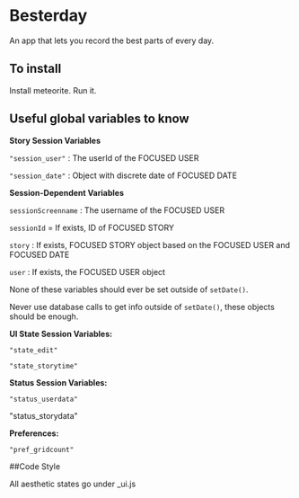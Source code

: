 Besterday
=========

An app that lets you record the best parts of every day.


## To install

Install meteorite. Run it.


## Useful global variables to know
**Story Session Variables**

`"session_user"` : The userId of the FOCUSED USER

`"session_date"` : Object with discrete date of FOCUSED DATE


**Session-Dependent Variables**

`sessionScreenname` : The username of the FOCUSED USER

`sessionId` = If exists, ID of FOCUSED STORY

`story` : If exists, FOCUSED STORY object based on the FOCUSED USER and FOCUSED DATE

`user` : If exists, the FOCUSED USER object

None of these variables should ever be set outside of `setDate()`.

Never use database calls to get info outside of `setDate()`, these objects should be enough.


**UI State Session Variables:**

`"state_edit"`

`"state_storytime"`


**Status Session Variables:**

`"status_userdata"`

"status_storydata"


**Preferences:**

`"pref_gridcount"`


##Code Style

All aesthetic states go under _ui.js
